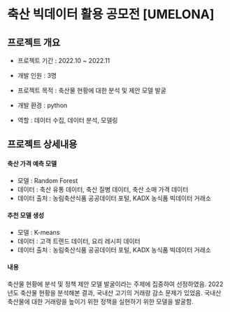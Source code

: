 # 축산 빅데이터 활용 공모전 [UMELONA]

## 프로젝트 개요

* 프로젝트 기간 : 2022.10 ~ 2022.11

* 개발 인원 : 3명

* 프로젝트 목적 : 축산물 현황에 대한 분석 및 제안 모델 발굴

* 개발 환경 : python

* 역할 : 데이터 수집, 데이터 분석, 모델링

## 프로젝트 상세내용

#### 축산 가격 예측 모델
* 모델 : Random Forest
* 데이터 : 축산 유통 데이터, 축산 질병 데이터, 축산 소매 가격 데이터
* 데이터 출처 : 농림축산식품 공공데이터 포털, KADX 농식품 빅데이터 거래소

#### 추천 모델 생성
* 모델 : K-means
* 데이터 : 고객 트렌드 데이터, 요리 레시피 데이터
* 데이터 출처 : 농림축산식품 공공데이터 포털, KADX 농식품 빅데이터 거래소

#### 내용
축산물 현황에 분석 및 정책 제안 모델 발굴이라는 주제에 집중하여 선정하였음.
2022년도 축산물 현황을 분석해본 결과, 국내산 고기의 거래량 감소 문제가 있었음.
국내산 축산물에 대한 거래량을 높이기 위한 정책을 실현하기 위한 모델을 발굴함.
